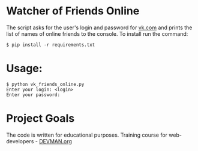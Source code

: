 # Watcher of Friends Online

The script asks for the user's login and password for [vk.com](https://vk.com/) and prints the list of names of online friends to the console. 
To install run the command:
```#!bash
$ pip install -r requirements.txt
```
# Usage:

```#!bash
$ python vk_friends_online.py
Enter your login: <login>
Enter your password:

```

# Project Goals

The code is written for educational purposes. Training course for web-developers - [DEVMAN.org](https://devman.org)
